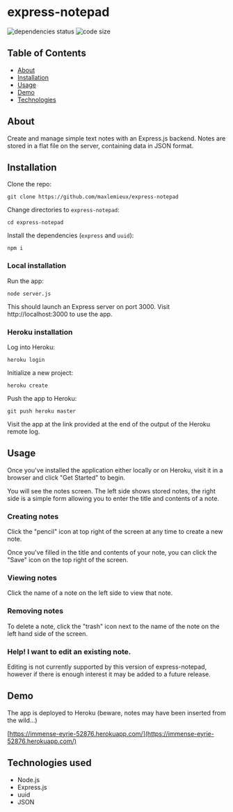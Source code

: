 # express-notepad
![dependencies status](https://img.shields.io/david/maxlemieux/express-notepad?style=for-the-badge)
![code size](https://img.shields.io/github/languages/code-size/maxlemieux/express-notepad?style=for-the-badge)

## Table of Contents
* [About](#about)
* [Installation](#installation)
* [Usage](#usage)
* [Demo](#demo)
* [Technologies](#technologies)

## About
Create and manage simple text notes with an Express.js backend. Notes are stored in a flat file on the server, containing data in JSON format.

## Installation

Clone the repo:

`git clone https://github.com/maxlemieux/express-notepad`

Change directories to `express-notepad`:

`cd express-notepad`

Install the dependencies (`express` and `uuid`):

`npm i`

### Local installation

Run the app:

`node server.js`

This should launch an Express server on port 3000. Visit http://localhost:3000 to use the app.

### Heroku installation
Log into Heroku:

`heroku login`

Initialize a new project:

`heroku create`

Push the app to Heroku:

`git push heroku master`

Visit the app at the link provided at the end of the output of the Heroku remote log.

## Usage

Once you've installed the application either locally or on Heroku, visit it in a browser and click "Get Started" to begin.

You will see the notes screen. The left side shows stored notes, the right side is a simple form allowing you to enter the title and contents of a note. 

### Creating notes
Click the "pencil" icon at top right of the screen at any time to create a new note.

Once you've filled in the title and contents of your note, you can click the "Save" icon on the top right of the screen.

### Viewing notes
Click the name of a note on the left side to view that note.

### Removing notes
To delete a note, click the "trash" icon next to the name of the note on the left hand side of the screen.

### Help! I want to edit an existing note.
Editing is not currently supported by this version of express-notepad, however if there is enough interest it may be added to a future release.

## Demo
The app is deployed to Heroku (beware, notes may have been inserted from the wild...)

[https://immense-eyrie-52876.herokuapp.com/](https://immense-eyrie-52876.herokuapp.com/)

## Technologies used
* Node.js
* Express.js
* uuid
* JSON